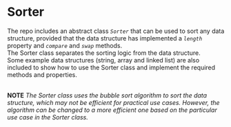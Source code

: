 # Sorter
The repo includes an abstract class <i>`Sorter`</i> that can be used to sort any data structure, provided that the data structure has implemented a <i>`length`</i> property and <i>`compare`</i> and <i>`swap`</i> methods. <br/>
The Sorter class separates the sorting logic from the data structure. <br/>
Some example data structures (string, array and linked list) are also included to show how to use the Sorter class and implement the required methods and properties.<br/><br/>

<b>NOTE</b> <i>The Sorter class uses the bubble sort algorithm to sort the data structure, which may not be efficient for practical use cases. However, the algorithm can be changed to a more efficient one based on the particular use case in the Sorter class. <i/>
